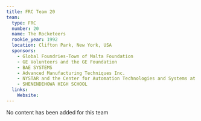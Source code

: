 ```yaml
---
title: FRC Team 20
team:
  type: FRC
  number: 20
  name: The Rocketeers
  rookie_year: 1992
  location: Clifton Park, New York, USA
  sponsors:
    - Global Foundries-Town of Malta Foundation
    - GE Volunteers and the GE Foundation
    - BAE SYSTEMS
    - Advanced Manufacturing Techniques Inc.
    - NYSTAR and the Center for Automation Technologies and Systems at Rensselaer Polytechnic Institute
    - SHENENDEHOWA HIGH SCHOOL
  links:
    Website: 
---
```

No content has been added for this team